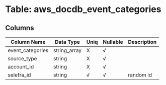 # Table: aws_docdb_event_categories

## Columns 

|  Column Name   |  Data Type  | Uniq | Nullable | Description | 
|  ----  | ----  | ----  | ----  | ---- | 
| event_categories | string_array | X | √ |  | 
| source_type | string | X | √ |  | 
| account_id | string | X | √ |  | 
| selefra_id | string | √ | √ | random id | 


